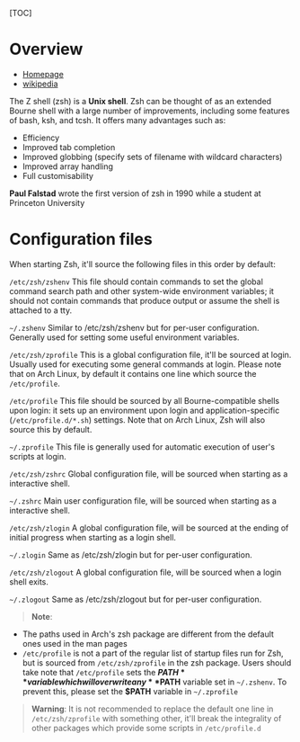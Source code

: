 [TOC]

# Overview
- [Homepage](http://www.zsh.org/)
- [wikipedia](https://en.wikipedia.org/wiki/Z_shell)

The Z shell (zsh) is a **Unix shell**. Zsh can be thought of as an extended Bourne shell with a large number of improvements, including some features of bash, ksh, and tcsh. It offers many advantages such as:
- Efficiency
- Improved tab completion
- Improved globbing (specify sets of filename with wildcard characters)
- Improved array handling
- Full customisability

**Paul Falstad** wrote the first version of zsh in 1990 while a student at Princeton University

# Configuration files
When starting Zsh, it'll source the following files in this order by default:

`/etc/zsh/zshenv`
This file should contain commands to set the global command search path and other system-wide environment variables; it should not contain commands that produce output or assume the shell is attached to a tty.

`~/.zshenv`
Similar to /etc/zsh/zshenv but for per-user configuration. Generally used for setting some useful environment variables.

`/etc/zsh/zprofile`
This is a global configuration file, it'll be sourced at login. Usually used for executing some general commands at login. Please note that on Arch Linux, by default it contains one line which source the `/etc/profile`.

`/etc/profile`
This file should be sourced by all Bourne-compatible shells upon login: it sets up an environment upon login and application-specific (`/etc/profile.d/*.sh`) settings. Note that on Arch Linux, Zsh will also source this by default.

`~/.zprofile`
This file is generally used for automatic execution of user's scripts at login.

`/etc/zsh/zshrc`
Global configuration file, will be sourced when starting as a interactive shell.

`~/.zshrc`
Main user configuration file, will be sourced when starting as a interactive shell.

`/etc/zsh/zlogin`
A global configuration file, will be sourced at the ending of initial progress when starting as a login shell.

`~/.zlogin`
Same as /etc/zsh/zlogin but for per-user configuration.

`/etc/zsh/zlogout`
A global configuration file, will be sourced when a login shell exits.

`~/.zlogout`
Same as /etc/zsh/zlogout but for per-user configuration.

>**Note**:
- The paths used in Arch's zsh package are different from the default ones used in the man pages
- `/etc/profile` is not a part of the regular list of startup files run for Zsh, but is sourced from `/etc/zsh/zprofile` in the zsh package. Users should take note that `/etc/profile` sets the **$PATH** variable which will overwrite any **$PATH** variable set in `~/.zshenv`. To prevent this, please set the **$PATH** variable in `~/.zprofile`

>**Warning**: It is not recommended to replace the default one line in `/etc/zsh/zprofile` with something other, it'll break the integrality of other packages which provide some scripts in `/etc/profile.d`
